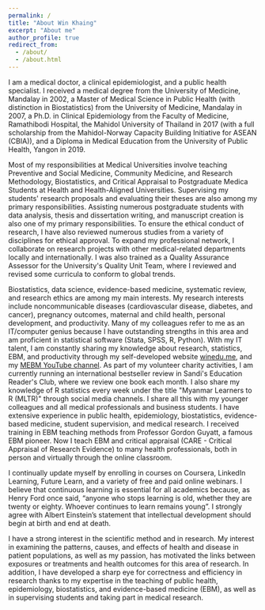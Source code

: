 ```yaml
---
permalink: /
title: "About Win Khaing"
excerpt: "About me"
author_profile: true
redirect_from: 
  - /about/
  - /about.html
---
```


I am a medical doctor, a clinical epidemiologist, and a public health specialist. I received a medical degree from the University of Medicine, Mandalay in 2002, a Master of Medical Science in Public Health (with distinction in Biostatistics) from the University of Medicine, Mandalay in 2007, a Ph.D. in Clinical Epidemiology from the Faculty of Medicine, Ramathibodi Hospital, the Mahidol University of Thailand in 2017 (with a full scholarship from the Mahidol-Norway Capacity Building Initiative for ASEAN (CBIA)), and a Diploma in Medical Education from the University of Public Health, Yangon in 2019.

Most of my responsibilities at Medical Universities involve teaching Preventive and Social Medicine, Community Medicine, and Research Methodology, Biostatistics, and Critical Appraisal to Postgraduate Medica Students at Health and Health-Aligned Universities. Supervising my students' research proposals and evaluating their theses are also among my primary responsibilities. Assisting numerous postgraduate students with data analysis, thesis and dissertation writing, and manuscript creation is also one of my primary responsibilities. To ensure the ethical conduct of research, I have also reviewed numerous studies from a variety of disciplines for ethical approval. To expand my professional network, I collaborate on research projects with other medical-related departments locally and internationally. I was also trained as a Quality Assurance Assessor for the University's Quality Unit Team, where I reviewed and revised some curricula to conform to global trends.

Biostatistics, data science, evidence-based medicine, systematic review, and research ethics are among my main interests. My research interests include noncommunicable diseases (cardiovascular disease, diabetes, and cancer), pregnancy outcomes, maternal and child health, personal development, and productivity. Many of my colleagues refer to me as an IT/computer genius because I have outstanding strengths in this area and am proficient in statistical software (Stata, SPSS, R, Python). With my IT talent, I am constantly sharing my knowledge about research, statistics, EBM, and productivity through my self-developed website [winedu.me](https://www.winedu.me/), and my [MEBM YouTube channel](https://www.youtube.com/@MEBMCARE4u). As part of my volunteer charity activities, I am currently running an international bestseller review in Sandi's Education Reader's Club, where we review one book each month. I also share my knowledge of R statistics every week under the title "Myanmar Learners to R (MLTR)" through social media channels. I share all this with my younger colleagues and all medical professionals and business students. I have extensive experience in public health, epidemiology, biostatistics, evidence-based medicine, student supervision, and medical research. I received training in EBM teaching methods from Professor Gordon Guyatt, a famous EBM pioneer. Now I teach EBM and critical appraisal (CARE - Critical Appraisal of Research Evidence) to many health professionals, both in person and virtually through the online classroom.

I continually update myself by enrolling in courses on Coursera, LinkedIn Learning, Future Learn, and a variety of free and paid online webinars. I believe that continuous learning is essential for all academics because, as Henry Ford once said, “anyone who stops learning is old, whether they are twenty or eighty. Whoever continues to learn remains young”. I strongly agree with Albert Einstein’s statement that intellectual development should begin at birth and end at death.

I have a strong interest in the scientific method and in research. My interest in examining the patterns, causes, and effects of health and disease in patient populations, as well as my passion, has motivated the links between exposures or treatments and health outcomes for this area of research. In addition, I have developed a sharp eye for correctness and efficiency in research thanks to my expertise in the teaching of public health, epidemiology, biostatistics, and evidence-based medicine (EBM), as well as in supervising students and taking part in medical research. 
